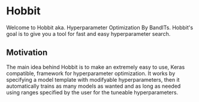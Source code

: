 # Hobbit
Welcome to Hobbit aka. Hyperparameter Optimization By BandITs. Hobbit's goal is to give you a tool for fast and easy
hyperparameter search.

## Motivation
The main idea behind Hobbit is to make an extremely easy to use, Keras compatible, framework for hyperparameter
optimization. It works by specifying a model template with modifyable hyperparameters, then it automatically trains as
many models as wanted and as long as needed using ranges specified by the user for the tuneable hyperparameters.